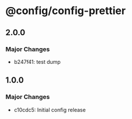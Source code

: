 # @config/config-prettier

## 2.0.0

### Major Changes

- b247f41: test dump

## 1.0.0

### Major Changes

- c10cdc5: Initial config release
